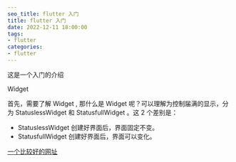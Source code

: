 ```yaml
---
seo_title: flutter 入门
title: flutter 入门
date: 2022-12-11 18:00:00
tags:
- flutter
categories: 
- flutter
---
```


这是一个入门的介绍

Widget

首先，需要了解 Widget , 那什么是 Widget 呢？可以理解为控制届满的显示，分为 StatuslessWidget 和 StatusfullWidget 。这 2 个差别是：
- StatuslessWidget 创建好界面后，界面固定不变。
- StatusfullWidget 创建好界面后，界面可以变化。

[一个比较好的网址](https://book.flutterchina.club/)
